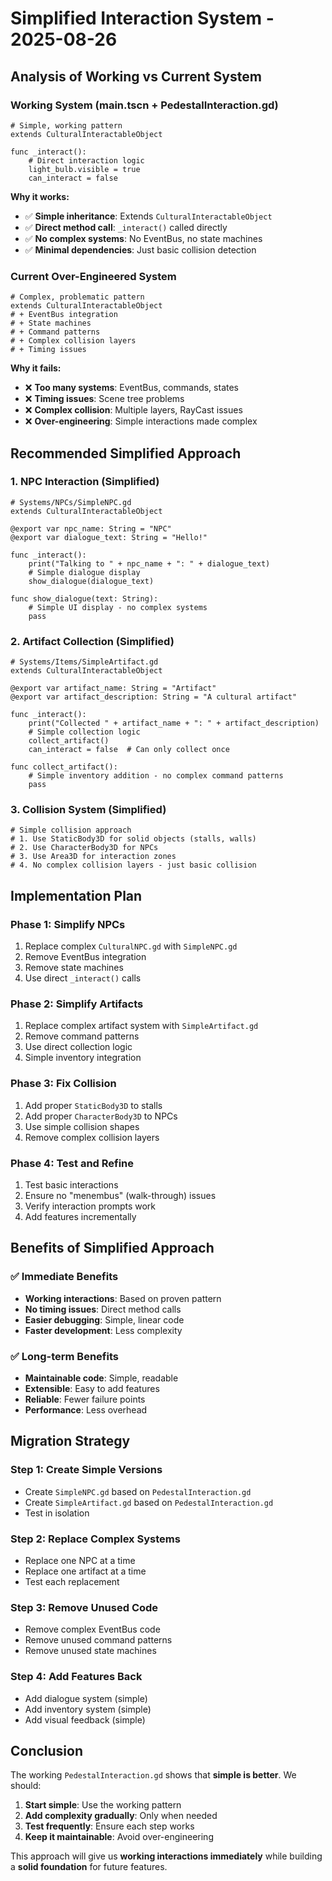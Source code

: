 # Simplified Interaction System - 2025-08-26

## Analysis of Working vs Current System

### **Working System (main.tscn + PedestalInteraction.gd)**
```gdscript
# Simple, working pattern
extends CulturalInteractableObject

func _interact():
    # Direct interaction logic
    light_bulb.visible = true
    can_interact = false
```

**Why it works:**
- ✅ **Simple inheritance**: Extends `CulturalInteractableObject`
- ✅ **Direct method call**: `_interact()` called directly
- ✅ **No complex systems**: No EventBus, no state machines
- ✅ **Minimal dependencies**: Just basic collision detection

### **Current Over-Engineered System**
```gdscript
# Complex, problematic pattern
extends CulturalInteractableObject
# + EventBus integration
# + State machines
# + Command patterns
# + Complex collision layers
# + Timing issues
```

**Why it fails:**
- ❌ **Too many systems**: EventBus, commands, states
- ❌ **Timing issues**: Scene tree problems
- ❌ **Complex collision**: Multiple layers, RayCast issues
- ❌ **Over-engineering**: Simple interactions made complex

## Recommended Simplified Approach

### **1. NPC Interaction (Simplified)**
```gdscript
# Systems/NPCs/SimpleNPC.gd
extends CulturalInteractableObject

@export var npc_name: String = "NPC"
@export var dialogue_text: String = "Hello!"

func _interact():
    print("Talking to " + npc_name + ": " + dialogue_text)
    # Simple dialogue display
    show_dialogue(dialogue_text)

func show_dialogue(text: String):
    # Simple UI display - no complex systems
    pass
```

### **2. Artifact Collection (Simplified)**
```gdscript
# Systems/Items/SimpleArtifact.gd
extends CulturalInteractableObject

@export var artifact_name: String = "Artifact"
@export var artifact_description: String = "A cultural artifact"

func _interact():
    print("Collected " + artifact_name + ": " + artifact_description)
    # Simple collection logic
    collect_artifact()
    can_interact = false  # Can only collect once

func collect_artifact():
    # Simple inventory addition - no complex command patterns
    pass
```

### **3. Collision System (Simplified)**
```gdscript
# Simple collision approach
# 1. Use StaticBody3D for solid objects (stalls, walls)
# 2. Use CharacterBody3D for NPCs
# 3. Use Area3D for interaction zones
# 4. No complex collision layers - just basic collision
```

## Implementation Plan

### **Phase 1: Simplify NPCs**
1. Replace complex `CulturalNPC.gd` with `SimpleNPC.gd`
2. Remove EventBus integration
3. Remove state machines
4. Use direct `_interact()` calls

### **Phase 2: Simplify Artifacts**
1. Replace complex artifact system with `SimpleArtifact.gd`
2. Remove command patterns
3. Use direct collection logic
4. Simple inventory integration

### **Phase 3: Fix Collision**
1. Add proper `StaticBody3D` to stalls
2. Add proper `CharacterBody3D` to NPCs
3. Use simple collision shapes
4. Remove complex collision layers

### **Phase 4: Test and Refine**
1. Test basic interactions
2. Ensure no "menembus" (walk-through) issues
3. Verify interaction prompts work
4. Add features incrementally

## Benefits of Simplified Approach

### **✅ Immediate Benefits**
- **Working interactions**: Based on proven pattern
- **No timing issues**: Direct method calls
- **Easier debugging**: Simple, linear code
- **Faster development**: Less complexity

### **✅ Long-term Benefits**
- **Maintainable code**: Simple, readable
- **Extensible**: Easy to add features
- **Reliable**: Fewer failure points
- **Performance**: Less overhead

## Migration Strategy

### **Step 1: Create Simple Versions**
- Create `SimpleNPC.gd` based on `PedestalInteraction.gd`
- Create `SimpleArtifact.gd` based on `PedestalInteraction.gd`
- Test in isolation

### **Step 2: Replace Complex Systems**
- Replace one NPC at a time
- Replace one artifact at a time
- Test each replacement

### **Step 3: Remove Unused Code**
- Remove complex EventBus code
- Remove unused command patterns
- Remove unused state machines

### **Step 4: Add Features Back**
- Add dialogue system (simple)
- Add inventory system (simple)
- Add visual feedback (simple)

## Conclusion

The working `PedestalInteraction.gd` shows that **simple is better**. We should:

1. **Start simple**: Use the working pattern
2. **Add complexity gradually**: Only when needed
3. **Test frequently**: Ensure each step works
4. **Keep it maintainable**: Avoid over-engineering

This approach will give us **working interactions immediately** while building a **solid foundation** for future features.
